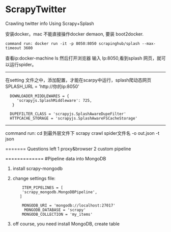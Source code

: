 # ScrapyTwitter
Crawling twitter info Using Scrapy+Splash

安装docker。mac 不能直接操作docker demaon, 要装 boot2docker.

    command run: docker run -it -p 8050:8050 scrapinghub/splash --max-timeout 3600
    
查看ip:docker-machine ls
然后打开浏览器 输入 Ip:8050,看到splash 网页，就可以运行spider。

-----------------------------------------------------------------------------------

在setting 文件之中，添加配置，才能在scarpy中运行，splash爬动态网页
SPLASH_URL = 'http://你的ip:8050'

      DOWNLOADER_MIDDLEWARES = {
         'scrapyjs.SplashMiddleware': 725,
       }
       
      DUPEFILTER_CLASS = 'scrapyjs.SplashAwareDupeFilter'
      HTTPCACHE_STORAGE = 'scrapyjs.SplashAwareFSCacheStorage'
-----------
command run:
cd 到最外层文件下
scrapy   crawl spider文件名 -o out.json -t json

=======
Questions left
1 proxy&browser
2 custom pipeline


=============
#Pipeline data into MongoDB
1. install scrapy-mongodb 
2. change settings file:

           ITEM_PIPELINES = [
           'scrapy_mongodb.MongoDBPipeline',
          ]
       
           MONGODB_URI = 'mongodb://localhost:27017'
            MONGODB_DATABASE = 'scrapy'
           MONGODB_COLLECTION = 'my_items'

3. off course, you need install MongoDB, create table
